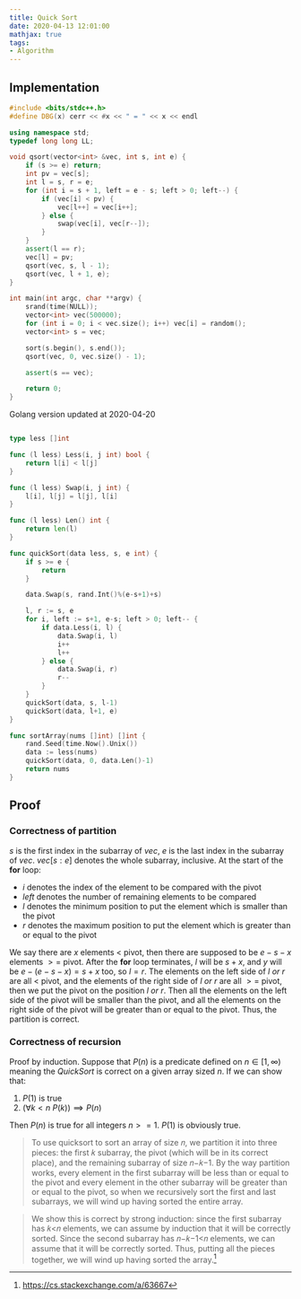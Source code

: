 ```yaml
---
title: Quick Sort
date: 2020-04-13 12:01:00
mathjax: true
tags:
- Algorithm
---
```


## Implementation

```cpp
#include <bits/stdc++.h>
#define DBG(x) cerr << #x << " = " << x << endl

using namespace std;
typedef long long LL;

void qsort(vector<int> &vec, int s, int e) {
    if (s >= e) return;
    int pv = vec[s];
    int l = s, r = e;
    for (int i = s + 1, left = e - s; left > 0; left--) {
        if (vec[i] < pv) {
            vec[l++] = vec[i++];
        } else {
            swap(vec[i], vec[r--]);
        }
    }
    assert(l == r);
    vec[l] = pv;
    qsort(vec, s, l - 1);
    qsort(vec, l + 1, e);
}

int main(int argc, char **argv) {
    srand(time(NULL));
    vector<int> vec(500000);
    for (int i = 0; i < vec.size(); i++) vec[i] = random();
    vector<int> s = vec;

    sort(s.begin(), s.end());
    qsort(vec, 0, vec.size() - 1);

    assert(s == vec);

    return 0;
}
```

Golang version updated at 2020-04-20
```go

type less []int

func (l less) Less(i, j int) bool {
	return l[i] < l[j]
}

func (l less) Swap(i, j int) {
	l[i], l[j] = l[j], l[i]
}

func (l less) Len() int {
	return len(l)
}

func quickSort(data less, s, e int) {
	if s >= e {
		return
	}

	data.Swap(s, rand.Int()%(e-s+1)+s)

	l, r := s, e
	for i, left := s+1, e-s; left > 0; left-- {
		if data.Less(i, l) {
			data.Swap(i, l)
			i++
			l++
		} else {
			data.Swap(i, r)
			r--
		}
	}
	quickSort(data, s, l-1)
	quickSort(data, l+1, e)
}

func sortArray(nums []int) []int {
	rand.Seed(time.Now().Unix())
	data := less(nums)
	quickSort(data, 0, data.Len()-1)
	return nums
}
```

## Proof

### Correctness of partition
$s$ is the first index in the subarray of $vec$, $e$ is the last index in the subarray of $vec$.
$vec[s:e]$ denotes the whole subarray, inclusive.
At the start of the **for** loop:
- $i$ denotes the index of the element to be compared with the pivot
- $left$ denotes the number of remaining elements to be compared
- $l$ denotes the minimum position to put the element which is smaller than the pivot
- $r$ denotes the maximum position to put the element which is greater than or equal to the pivot

We say there are $x$ elements $<$ pivot, then there are supposed to be $e - s - x$ elements $>=$ pivot.
After the **for** loop terminates, $l$ will be $s + x$, and $y$ will be $e - (e - s - x) = s + x$ too, so $l = r$.
The elements on the left side of $l \ or\  r$ are all $<$ pivot, and the elements of the right side of $l \ or \ r$ are all $>=$ pivot, then we put the pivot on the position $l \ or \ r$.
Then all the elements on the left side of the pivot will be smaller than the pivot, and all the elements on the right side of the pivot will be greater than or equal to the pivot.
Thus, the partition is correct.

### Correctness of recursion
Proof by induction.
Suppose that $P(n)$ is a predicate defined on $n \in [1, \infty)$ meaning the $Quick Sort$ is correct on a given array sized $n$.
If we can show that:
1. $P(1)$ is true
2. ($\forall k < n \ P(k)) \implies P(n)$

Then $P(n)$ is true for all integers $n >= 1$.
$P(1)$ is obviously true.

> To use quicksort to sort an array of size 𝑛, we partition it into three pieces: the first 𝑘 subarray, the pivot (which will be in its correct place), and the remaining subarray of size 𝑛−𝑘−1. By the way partition works, every element in the first subarray will be less than or equal to the pivot and every element in the other subarray will be greater than or equal to the pivot, so when we recursively sort the first and last subarrays, we will wind up having sorted the entire array.

> We show this is correct by strong induction: since the first subarray has 𝑘<𝑛 elements, we can assume by induction that it will be correctly sorted. Since the second subarray has 𝑛−𝑘−1<𝑛 elements, we can assume that it will be correctly sorted. Thus, putting all the pieces together, we will wind up having sorted the array.[^induction_proof]

[^induction_proof]: https://cs.stackexchange.com/a/63667